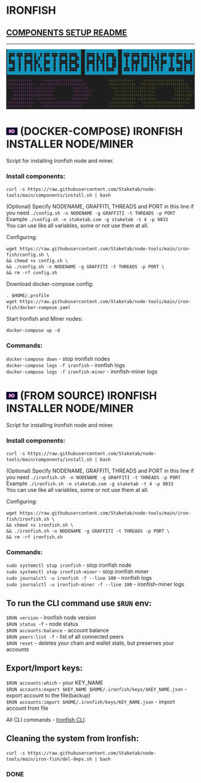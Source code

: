# IRONFISH
## [COMPONENTS SETUP README](https://github.com/Staketab/node-tools/blob/main/components/README.md)
----------------
![alt_tag](src/bg.png)
# ![alt_tag](src/iron.png) (DOCKER-COMPOSE) IRONFISH INSTALLER NODE/MINER
Script for installing Ironfish node and miner.  

### Install components:  
```
curl -s https://raw.githubusercontent.com/Staketab/node-tools/main/components/install.sh | bash
```

(Optional) Specify NODENAME, GRAFFITI, THREADS and PORT in this line if you need `./config.sh -n NODENAME -g GRAFFITI -t THREADS -p PORT`  
Example `./config.sh -n staketab.com -g staketab -t 4 -p 9033`  
You can use like all variables, some or not use them at all.  

Configuring: 
```
wget https://raw.githubusercontent.com/Staketab/node-tools/main/iron-fish/config.sh \
&& chmod +x config.sh \
&& ./config.sh -n NODENAME -g GRAFFITI -t THREADS -p PORT \
&& rm -rf config.sh
```
Download docker-compose config:
```
. $HOME/.profile
wget https://raw.githubusercontent.com/Staketab/node-tools/main/iron-fish/docker-compose.yaml
```
Start Ironfish and Miner nodes:
```
docker-compose up -d
```
### Commands:  
`docker-compose down` - stop ironfish nodes  
`docker-compose logs -f ironfish` - ironfish logs  
`docker-compose logs -f ironfish-miner` - ironfish-miner logs  
  
# ![alt_tag](src/iron.png) (FROM SOURCE) IRONFISH INSTALLER NODE/MINER
Script for installing Ironfish node and miner.  

### Install components:  
```
curl -s https://raw.githubusercontent.com/Staketab/node-tools/main/components/install.sh | bash
```

(Optional) Specify NODENAME, GRAFFITI, THREADS and PORT in this line if you need `./ironfish.sh -n NODENAME -g GRAFFITI -t THREADS -p PORT`  
Example `./ironfish.sh -n staketab.com -g staketab -t 4 -p 9033`  
You can use like all variables, some or not use them at all.  

Configuring: 
```
wget https://raw.githubusercontent.com/Staketab/node-tools/main/iron-fish/ironfish.sh \
&& chmod +x ironfish.sh \
&& ./ironfish.sh -n NODENAME -g GRAFFITI -t THREADS -p PORT \
&& rm -rf ironfish.sh
```
### Commands:  
`sudo systemctl stop ironfish` - stop ironfish node  
`sudo systemctl stop ironfish-miner` - stop ironfish miner  
`sudo journalctl -u ironfish -f --line 100` - ironfish logs  
`sudo journalctl -u ironfish-miner -f --line 100` - ironfish-miner logs  

## To run the CLI command use `$RUN` env:  
`$RUN version` - Ironfish node version  
`$RUN status -f` - node status  
`$RUN accounts:balance` - account balance  
`$RUN peers:list -f` - list of all connected peers  
`$RUN reset` - deletes your chain and wallet state, but preserves your accounts  

## Export/Import keys:  
`$RUN accounts:which` - your KEY_NAME  
`$RUN accounts:export $KEY_NAME $HOME/.ironfish/keys/$KEY_NAME.json` - export account to the file(backup)  
`$RUN accounts:import $HOME/.ironfish/keys/KEY_NAME.json` - import account from file  

All CLI commands - [Ironfish CLI](https://ironfish.network/docs/onboarding/iron-fish-cli).  

## Cleaning the system from Ironfish:  
```
curl -s https://raw.githubusercontent.com/Staketab/node-tools/main/iron-fish/del-deps.sh | bash
```

### DONE

